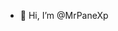 - 👋 Hi, I’m @MrPaneXp

<!---
MrPaneXp/MrPaneXp is a ✨ special ✨ repository because its `README.md` (this file) appears on your GitHub profile.
You can click the Preview link to take a look at your changes.
--->
